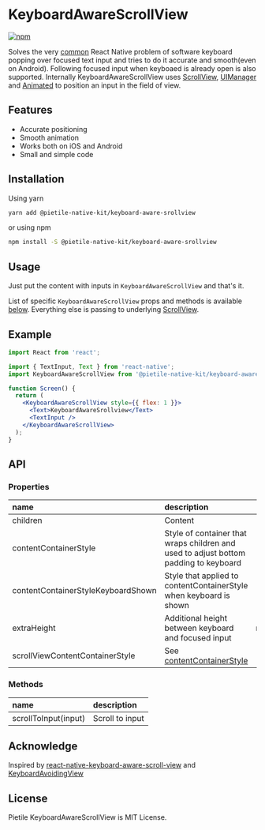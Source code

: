 # KeyboardAwareScrollView

[![npm](https://img.shields.io/npm/v/@pietile-native-kit/keyboard-aware-srollview.svg?color=%2356C838)](https://www.npmjs.com/package/@pietile-native-kit/keyboard-aware-srollview)

Solves the very [common](https://www.reddit.com/r/reactnative/comments/azuy4v/were_the_react_native_team_aua/eiaa8vs/)
React Native problem of software keyboard popping over focused text input and tries to do it accurate and smooth(even on Android).
Following focused input when keyboaed is already open is also supported. Internally KeyboardAwareScrollView uses
[ScrollView](https://facebook.github.io/react-native/docs/scrollview),
[UIManager](https://facebook.github.io/react-native/docs/direct-manipulation#other-native-methods) and
[Animated](https://facebook.github.io/react-native/docs/animations) to position an input in the field of view.

## Features

- Accurate positioning
- Smooth animation
- Works both on iOS and Android
- Small and simple code

## Installation

Using yarn

```bash
yarn add @pietile-native-kit/keyboard-aware-srollview
```

or using npm

```bash
npm install -S @pietile-native-kit/keyboard-aware-srollview
```

## Usage

Just put the content with inputs in `KeyboardAwareScrollView` and that's it.

List of specific `KeyboardAwareScrollView` props and methods is available [below](#api).
Everything else is passing to underlying [ScrollView](https://facebook.github.io/react-native/docs/scrollview).

## Example

```jsx
import React from 'react';

import { TextInput, Text } from 'react-native';
import KeyboardAwareScrollView from '@pietile-native-kit/keyboard-aware-srollview';

function Screen() {
  return (
    <KeyboardAwareScrollView style={{ flex: 1 }}>
      <Text>KeyboardAwareSrollview</Text>
      <TextInput />
    </KeyboardAwareScrollView>
  );
}
```

## API

### Properties

| name                               | description                                                                                                |   type | default |
| :--------------------------------- | :--------------------------------------------------------------------------------------------------------- | -----: | :------ |
| children                           | Content                                                                                                    |   Node | -       |
| contentContainerStyle              | Style of container that wraps children and used to adjust bottom padding to keyboard                       |  style | -       |
| contentContainerStyleKeyboardShown | Style that applied to contentContainerStyle when keyboard is shown                                         |  style | -       |
| extraHeight                        | Additional height between keyboard and focused input                                                       | number | 24      |
| scrollViewContentContainerStyle    | See [contentContainerStyle](https://facebook.github.io/react-native/docs/scrollview#contentcontainerstyle) |  style | -       |

### Methods

| name                 | description     |
| :------------------- | :-------------- |
| scrollToInput(input) | Scroll to input |

## Acknowledge

Inspired by [react-native-keyboard-aware-scroll-view](https://github.com/APSL/react-native-keyboard-aware-scroll-view) and [KeyboardAvoidingView](https://facebook.github.io/react-native/docs/keyboardavoidingview)

## License

Pietile KeyboardAwareScrollView is MIT License.
